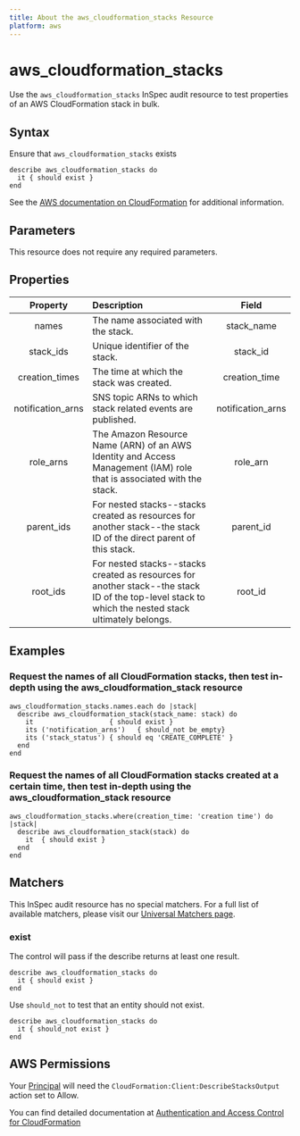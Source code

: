 ```yaml
---
title: About the aws_cloudformation_stacks Resource
platform: aws
---
```


# aws_cloudformation_stacks

Use the `aws_cloudformation_stacks` InSpec audit resource to test properties of an AWS CloudFormation stack in bulk.

## Syntax

Ensure that `aws_cloudformation_stacks` exists

    describe aws_cloudformation_stacks do
      it { should exist }
    end

See the [AWS documentation on CloudFormation](https://docs.aws.amazon.com/AWSCloudFormation/latest/APIReference/Welcome.html) for additional information.

## Parameters

This resource does not require any required parameters.

## Properties

| Property  | Description | Field |
| :---: | :--- | :---: |
| names | The name associated with the stack. | stack_name |
| stack_ids | Unique identifier of the stack. | stack_id |
| creation_times | The time at which the stack was created. | creation_time |
| notification_arns | SNS topic ARNs to which stack related events are published. | notification_arns |
| role_arns | The Amazon Resource Name (ARN) of an AWS Identity and Access Management (IAM) role that is associated with the stack.  | role_arn |
| parent_ids | For nested stacks--stacks created as resources for another stack--the stack ID of the direct parent of this stack. | parent_id |
| root_ids | For nested stacks--stacks created as resources for another stack--the stack ID of the top-level stack to which the nested stack ultimately belongs. | root_id |

## Examples

### Request the names of all CloudFormation stacks, then test in-depth using the aws_cloudformation_stack resource

    aws_cloudformation_stacks.names.each do |stack|
      describe aws_cloudformation_stack(stack_name: stack) do
        it                   { should exist }
        its ('notification_arns')   { should_not be_empty}
        its ('stack_status') { should eq 'CREATE_COMPLETE' }
      end
    end

### Request the names of all CloudFormation stacks created at a certain time, then test in-depth using the aws_cloudformation_stack resource

    aws_cloudformation_stacks.where(creation_time: 'creation time') do |stack|
      describe aws_cloudformation_stack(stack) do
        it  { should exist }
      end
    end

## Matchers

This InSpec audit resource has no special matchers. For a full list of available matchers, please visit our [Universal Matchers page](https://www.inspec.io/docs/reference/matchers/).

### exist

The control will pass if the describe returns at least one result.

    describe aws_cloudformation_stacks do
      it { should exist }
    end

Use `should_not` to test that an entity should not exist.

    describe aws_cloudformation_stacks do
      it { should_not exist }
    end

## AWS Permissions

Your [Principal](https://docs.aws.amazon.com/IAM/latest/UserGuide/intro-structure.html#intro-structure-principal) will need the `CloudFormation:Client:DescribeStacksOutput` action set to Allow.

You can find detailed documentation at [Authentication and Access Control for CloudFormation](https://docs.aws.amazon.com/AWSCloudFormation/latest/UserGuide/Welcome.html)
